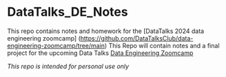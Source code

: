 # DataTalks_DE_Notes

This repo contains notes and homework for the [DataTalks 2024 data engineering zoomcamp] (https://github.com/DataTalksClub/data-engineering-zoomcamp/tree/main)
This Repo will contain notes and a final project for the upcoming Data Talks [Data Engineering Zoomcamp](https://github.com/DataTalksClub/data-engineering-zoomcamp/tree/main)

*This repo is intended for personal use only*


